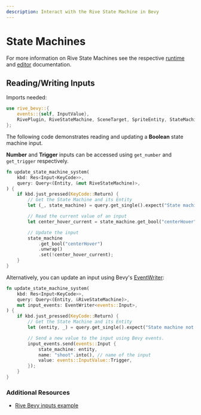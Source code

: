 ```yaml
---
description: Interact with the Rive State Machine in Bevy
---
```


# State Machines

For more information on Rive State Machines see the respective [runtime](../../runtimes/state-machines.md) and [editor](../../editor/state-machine/) documentation.

## Reading/Writing Inputs

Imports needed:

```rust
use rive_bevy::{
    events::{self, InputValue},
    RivePlugin, RiveStateMachine, SceneTarget, SpriteEntity, StateMachine,
};
```

The following code demonstrates reading and updating a **Boolean** state machine input.

**Number** and **Trigger** inputs can be accessed using `get_number` and `get_trigger` respectively.

```rust
fn update_state_machine_system(
    kbd: Res<Input<KeyCode>>,
    query: Query<(Entity, &mut RiveStateMachine)>,
) {
    if kbd.just_pressed(KeyCode::Return) {
        // Get the State Machine and its Entity
        let (_, state_machine) = query.get_single().expect("State machine not found");

        // Read the current value of an input
        let center_hover_current = state_machine.get_bool("centerHover").unwrap().get();

        // Update the input
        state_machine
            .get_bool("centerHover")
            .unwrap()
            .set(!center_hover_current);
    }
}
```

Alternatively, you can update an input using Bevy's [EventWriter](https://docs.rs/bevy/latest/bevy/prelude/struct.EventWriter.html):

```rust
fn update_state_machine_system(
    kbd: Res<Input<KeyCode>>,
    query: Query<(Entity, &RiveStateMachine)>,
    mut input_events: EventWriter<events::Input>,
) {
    if kbd.just_pressed(KeyCode::Return) {
        // Get the State Machine and its Entity
        let (entity, _) = query.get_single().expect("State machine not found");

        // Send a new value to the input using Bevy events.
        input_events.send(events::Input {
            state_machine: entity,
            name: "shoot".into(), // name of the input
            value: events::InputValue::Trigger,
        });
    }
}
```

### Additional Resources

* [Rive Bevy inputs example](https://github.com/rive-app/rive-bevy/blob/main/examples/rive-input.rs)
